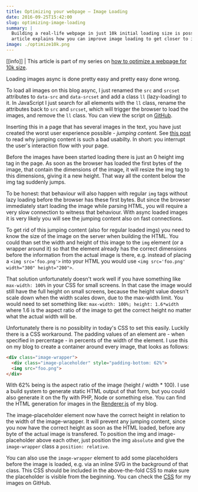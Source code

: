 ```yaml
---
title: Optimizing your webpage — Image Loading
date: 2016-09-25T15:42:00
slug: optimizing-image-loading
summary: |
  Building a real-life webpage in just 10k initial loading size is possible and this
  article explains how you can improve image loading to get closer to it.
image: ./optimize10k.png
---
```


[[info]]
| This article is part of my series on [how to optimize a webpage for 10k size](/optimizing-your-webpage-for-10k).

Loading images async is done pretty easy and pretty easy done wrong.

To load all images on this blog async, I just renamed the `src` and `srcset` attributes to `data-src`
and `data-srcset` and add a class `ll` (lazy-loading) to it. In JavaScript
I just search for all elements with the `ll` class, rename the attributes
back to `src` and `srcset`, which will trigger the browser to load the images, and
remove the `ll` class. You can view the script on [GitHub](https://github.com/timroes/www.timroes.de/blob/master/src/scripts/lazyload.js).

Inserting this in a page that has several images in the text, you have just created
the worst user experience possible - *jumping content*. See [this post](/optimizing-your-webpage-for-10k)
to read why jumping content is such a bad usabilty. In short: you interrupt the
user's interaction flow with your page.

Before the images have been started loading there is just an 0 height img tag in the
page. As soon as the browser has loaded the first bytes of the image, that contain
the dimensions of the image, it will resize the img tag to this dimensions, giving
it a new height. That way all the content below the img tag suddenly jumps.

To be honest: that behaviour will also happen with regular `img` tags without lazy
loading before the browser has these first bytes. But since the browser immediately
start loading the image while parsing HTML, you will require a very slow connection
to witness that behaviour. With async loaded images it is very likely you will see
the jumping content also on fast connections.

To get rid of this jumping content (also for regular loaded imgs) you need to know
the size of the image on the server when building the HTML. You could than set the
width and height of this image to the `img` element (or a wrapper around it) so that
the element already has the correct dimensions before the information from the actual
image is there, e.g. instead of placing a `<img src='foo.png'>` into your HTML
you would use `<img src='foo.png' width="300" height="200">`.

That solution unfortunately doesn't work well if you have something like
`max-width: 100%` in your CSS for small screens. In that case the image would
still have the full height on small screens, because the height value doesn't scale down
when the width scales down, due to the max-width limit. You would need to set
something like: `max-width: 100%; height: 1.6*width` where 1.6 is the aspect ratio
of the image to get the correct height no matter what the actual width will be.

Unfortunately there is no possiblity in today's CSS to set this easily. Luckily there is
a CSS workaround. The padding values of an element are - when specified in percentage - in
percents of the width of the element. I use this on my blog to create a container
around every image, that looks as follows:

```html
<div class="image-wrapper">
  <div class="image-placeholder" style="padding-bottom: 62%">
  <img src="foo.png">
</div>
```

With 62% being is the aspect ratio of the image (height / width * 100). I use a build
system to generate static HTML output of that form, but you could also generate it on the
fly with PHP, Node or something else. You can find the HTML generation for images
in the [Renderer.js](https://github.com/timroes/www.timroes.de/blob/master/gulp/rendering/Renderer.js#L159)
of my blog.

The image-placeholder element now have the correct
height in relation to the width of the image-wrapper. It will prevent any jumping content,
since you now have the correct height as soon as the HTML loaded, before any byte of the actual
image is transfered. To position the img and image-placeholder above each other, just position
the img `absolute` and give the `image-wrapper` class a `position: relative`.

You can also use the `image-wrapper` element to add some placeholders before the image
is loaded, e.g. via an inline SVG in the background of that class. This CSS should
be included in the above-the-fold CSS to make sure the placeholder is visible from
the beginning. You can check the [CSS](https://github.com/timroes/www.timroes.de/blob/721b486d8d2cbc6a6a1530d7fc8b4b7d5c8f689e/src/styles/atf/_content.less#L96)
for my images on GitHub.
